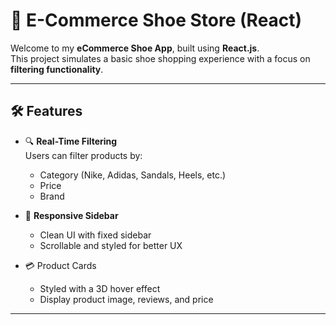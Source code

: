# 👟 E-Commerce Shoe Store (React)

Welcome to my **eCommerce Shoe App**, built using **React.js**.  
This project simulates a basic shoe shopping experience with a focus on **filtering functionality**.

---

## 🛠 Features

- 🔍 **Real-Time Filtering**  
  Users can filter products by:
  - Category (Nike, Adidas, Sandals, Heels, etc.)
  - Price
  - Brand

- 🧭 **Responsive Sidebar**
  - Clean UI with fixed sidebar
  - Scrollable and styled for better UX

- 💳 Product Cards
  - Styled with a 3D hover effect
  - Display product image, reviews, and price

---



